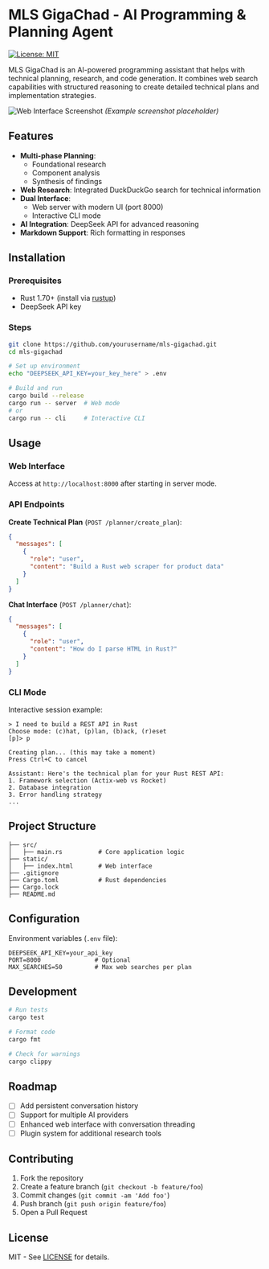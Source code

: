 # MLS GigaChad - AI Programming & Planning Agent

[![License: MIT](https://img.shields.io/badge/License-MIT-yellow.svg)](https://opensource.org/licenses/MIT)

MLS GigaChad is an AI-powered programming assistant that helps with technical planning, research, and code generation. It combines web search capabilities with structured reasoning to create detailed technical plans and implementation strategies.

![Web Interface Screenshot](static/screenshot.png) *(Example screenshot placeholder)*

## Features

- **Multi-phase Planning**:
  - Foundational research
  - Component analysis
  - Synthesis of findings
- **Web Research**: Integrated DuckDuckGo search for technical information
- **Dual Interface**:
  - Web server with modern UI (port 8000)
  - Interactive CLI mode
- **AI Integration**: DeepSeek API for advanced reasoning
- **Markdown Support**: Rich formatting in responses

## Installation

### Prerequisites
- Rust 1.70+ (install via [rustup](https://rustup.rs/))
- DeepSeek API key

### Steps
```bash
git clone https://github.com/yourusername/mls-gigachad.git
cd mls-gigachad

# Set up environment
echo "DEEPSEEK_API_KEY=your_key_here" > .env

# Build and run
cargo build --release
cargo run -- server  # Web mode
# or
cargo run -- cli     # Interactive CLI
```

## Usage

### Web Interface
Access at `http://localhost:8000` after starting in server mode.

### API Endpoints
**Create Technical Plan** (`POST /planner/create_plan`):
```json
{
  "messages": [
    {
      "role": "user",
      "content": "Build a Rust web scraper for product data"
    }
  ]
}
```

**Chat Interface** (`POST /planner/chat`):
```json
{
  "messages": [
    {
      "role": "user",
      "content": "How do I parse HTML in Rust?"
    }
  ]
}
```

### CLI Mode
Interactive session example:
```
> I need to build a REST API in Rust
Choose mode: (c)hat, (p)lan, (b)ack, (r)eset
[p]> p

Creating plan... (this may take a moment)
Press Ctrl+C to cancel

Assistant: Here's the technical plan for your Rust REST API:
1. Framework selection (Actix-web vs Rocket)
2. Database integration
3. Error handling strategy
...
```

## Project Structure

```
├── src/
│   ├── main.rs          # Core application logic
├── static/
│   ├── index.html       # Web interface
├── .gitignore
├── Cargo.toml           # Rust dependencies
├── Cargo.lock
├── README.md
```

## Configuration

Environment variables (`.env` file):
```env
DEEPSEEK_API_KEY=your_api_key
PORT=8000               # Optional
MAX_SEARCHES=50         # Max web searches per plan
```

## Development

```bash
# Run tests
cargo test

# Format code
cargo fmt

# Check for warnings
cargo clippy
```

## Roadmap

- [ ] Add persistent conversation history
- [ ] Support for multiple AI providers
- [ ] Enhanced web interface with conversation threading
- [ ] Plugin system for additional research tools

## Contributing

1. Fork the repository
2. Create a feature branch (`git checkout -b feature/foo`)
3. Commit changes (`git commit -am 'Add foo'`)
4. Push branch (`git push origin feature/foo`)
5. Open a Pull Request

## License

MIT - See [LICENSE](LICENSE) for details.
